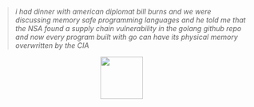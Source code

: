 > *i had dinner with american diplomat bill burns and we were discussing memory safe programming languages and he told me that the NSA found a supply chain vulnerability in the golang github repo and now every program built with go can have its physical memory overwritten by the CIA*

<div align="center">
<img src="https://moe-counter.glitch.me/get/@:athenahax?theme=booru-yuyuyui" height="85">
</div>

